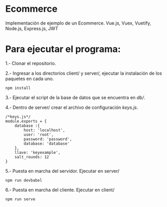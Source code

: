 # Ecommerce
Implementación de ejemplo de un Ecommerce. Vue.js, Vuex, Vuetify, Node.js, Express.js, JWT

# Para ejecutar el programa:

1.- Clonar el repositorio.

2.- Ingresar a los directorios client/ y server/, ejecutar la instalación de los paquetes en cada uno.

```
npm install
```

3.- Ejecutar el script de la base de datos que se encuentra en *db/*.

4.- Dentro de server/ crear el archivo de configuración *keys.js*.

```
/*keys.js*/
module.exports = {
    database :{
        host: 'localhost',
        user: 'root',
        password: 'password',
        database: 'database'
    },
    llave: 'keyexample',
    salt_rounds: 12
} 
```

5.- Puesta en marcha del servidor. Ejecutar en server/
```
npm run devbabel
```
6.- Puesta en marcha del cliente. Ejecutar en client/
```
npm run serve
```

